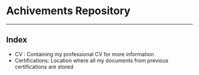 # Achivements Repository
***

## Index

- CV : Containing my professional CV for more information
- Certifications: Location where all my documents from previous certifications are stored
